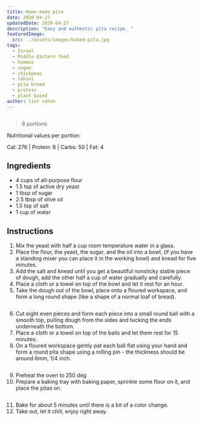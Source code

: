 ```yaml
---
title: Home-made pita
date: 2020-04-27
updatedDate: 2020-04-27
description: "Easy and authentic pita recipe. "
featuredImage:
  src: ../assets/images/baked-pita.jpg
tags:
  - Israel
  - Middle Eastern food
  - hummus
  - vegan
  - chickpeas
  - tahini
  - pita bread
  - protein
  - plant based
author: lior cohen
---
```


<Image filename="baked-pita" />

> 8 portions

Nutritional values per portion:

Cal: 276 | Protein: 8 | Carbs: 50 | Fat: 4

## Ingredients

- 4 cups of all-purpose flour
- 1.5 tsp of active dry yeast
- 1 tbsp of sugar
- 2.5 tbsp of olive oil
- 1.5 tsp of salt
- 1 cup of water

## Instructions

1. Mix the yeast with half a cup room temperature water in a glass.
2. Place the flour, the yeast, the sugar, and the oil into a bowl, (if you have a standing mixer you can place it in the working bowl) and knead for five minutes.
3. Add the salt and knead until you get a beautiful nonsticky stable piece of dough, add the other half a cup of water gradually and carefully.
4. Place a cloth or a towel on top of the bowl and let it rest for an hour.
5. Take the dough out of the bowl, place onto a floured workspace, and form a long round shape (like a shape of a normal loaf of bread).

<Image filename="dough" />

6. Cut eight even pieces and form each piece into a small round ball with a smooth top, pulling dough from the sides and tucking the ends underneath the bottom.
7. Place a cloth or a towel on top of the balls and let them rest for 15 minutes.
8. On a floured workspace gently pat each ball flat using your hand and form a round pita shape using a rolling pin - the thickness should be around 6mm, 1/4 inch.

<Image filename="pita-balls" />

9. Preheat the oven to 250 deg
10. Prepare a baking tray with baking paper, sprinkle some flour on it, and place the pitas on.

<Image filename="two-unbaked-pitas" />

11. Bake for about 5 minutes until there is a bit of a color change.
12. Take out, let it chill, enjoy right away.

<Image filename="pitas" />
